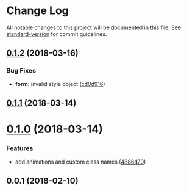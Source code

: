 # Change Log

All notable changes to this project will be documented in this file. See [standard-version](https://github.com/conventional-changelog/standard-version) for commit guidelines.

<a name="0.1.2"></a>
## [0.1.2](https://github.com/kleros/create-redux-form/compare/v0.1.1...v0.1.2) (2018-03-16)


### Bug Fixes

* **form:** invalid style object ([cd0d916](https://github.com/kleros/create-redux-form/commit/cd0d916))



<a name="0.1.1"></a>

## [0.1.1](https://github.com/kleros/create-redux-form/compare/v0.1.0...v0.1.1) (2018-03-14)

<a name="0.1.0"></a>

# [0.1.0](https://github.com/kleros/create-redux-form/compare/v0.0.1...v0.1.0) (2018-03-14)

### Features

* add animations and custom class names ([4886d70](https://github.com/kleros/create-redux-form/commit/4886d70))

<a name="0.0.1"></a>

## 0.0.1 (2018-02-10)
